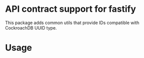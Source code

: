 # API contract support for fastify

This package adds common utils that provide IDs compatible with CockroachDB UUID type.

# Usage

